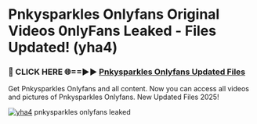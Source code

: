 # Pnkysparkles Onlyfans Original Videos 0nlyFans Leaked - Files Updated! (yha4)

<h3>🔴 CLICK HERE 🌐==►► <a href="https://tinyurl.com/ms9xzufz" rel="nofollow">Pnkysparkles Onlyfans Updated Files</a></h3>

Get Pnkysparkles Onlyfans and all content. Now you can access all videos and pictures of Pnkysparkles Onlyfans. New Updated Files 2025!

[![yha4](https://i.imgur.com/ppqm5kG.gif)](https://tinyurl.com/ms9xzufz)
pnkysparkles onlyfans leaked